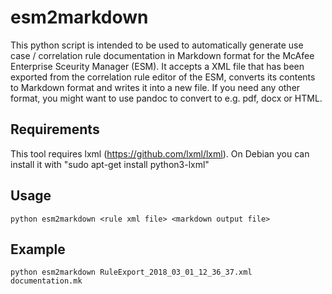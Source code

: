 # esm2markdown

This python script is intended to be used to automatically generate use case / correlation rule documentation in Markdown format for the McAfee Enterprise Sceurity Manager (ESM). It accepts a XML file that has been exported from the correlation rule editor of the ESM, converts its contents to Markdown format and writes it into a new file. If you need any other format, you might want to use pandoc to convert to e.g. pdf, docx or HTML.

## Requirements

This tool requires lxml (https://github.com/lxml/lxml).
On Debian you can install it with "sudo apt-get install python3-lxml"

## Usage

```
python esm2markdown <rule xml file> <markdown output file>
```

## Example

```
python esm2markdown RuleExport_2018_03_01_12_36_37.xml documentation.mk
```
